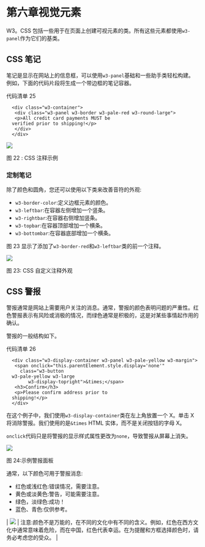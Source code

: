 # 第六章视觉元素

W3。CSS 包括一些用于在页面上创建可视元素的类。所有这些元素都使用`w3-panel`作为它们的基类。

## CSS 笔记

笔记是显示在网站上的信息框，可以使用`w3-panel`基础和一些助手类轻松构建。例如，下面的代码片段将生成一个带边框的笔记容器。

代码清单 25

```
  <div class="w3-container">
   <div class="w3-panel w3-border w3-pale-red w3-round-large">
   <p>All credit card payments MUST be
  verified prior to shipping!</p>
   </div>
  </div>        

```

![](../Images/image024.png)

图 22 : CSS 注释示例

### 定制笔记

除了颜色和圆角，您还可以使用以下类来改善音符的外观:

*   `w3-border-color`:定义边框元素的颜色。
*   `w3-leftbar`:在容器左侧增加一个竖条。
*   `w3-rightbar`:在容器右侧增加竖条。
*   `w3-topbar`:在容器顶部增加一个横条。
*   `w3-bottombar`:在容器底部增加一个横条。

图 23 显示了添加了`w3-border-red`和`w3-leftbar`类的前一个注释。

![](../Images/image025.png)

图 23: CSS 自定义注释外观

## CSS 警报

警报通常是网站上需要用户关注的消息。通常，警报的颜色表明问题的严重性。红色警报表示有风险或消极的情况，而绿色通常是积极的，这是对某些事情起作用的确认。

警报的一般结构如下。

代码清单 26

```
  <div class="w3-display-container w3-panel w3-pale-yellow w3-margin">
   <span onclick="this.parentElement.style.display='none'"
     class="w3-button
  w3-pale-yellow w3-large 
        w3-display-topright">&times;</span>
   <h3>Confirm</h3>
   <p>Please confirm address prior to
  shipping!</p>
  </div>        

```

在这个例子中，我们使用`w3-display-container`类在左上角放置一个 X。单击 X 将消除警报。我们使用的是`&times` HTML 实体，而不是关闭按钮的字母 X。

`onclick`代码只是将警报的显示样式属性更改为`none`，导致警报从屏幕上消失。

![](../Images/image026.png)

图 24:示例警报面板

通常，以下颜色可用于警报消息:

*   红色或浅红色:错误情况，需要注意。
*   黄色或淡黄色:警告，可能需要注意。
*   绿色，淡绿色:成功！
*   蓝色、青色:仅供参考。

| ![](../Images/note.png) | 注意:颜色不是万能的，在不同的文化中有不同的含义。例如，红色在西方文化中通常意味着危险，而在中国，红色代表幸运。在为提醒和方框选择颜色时，请务必考虑您的受众。 |